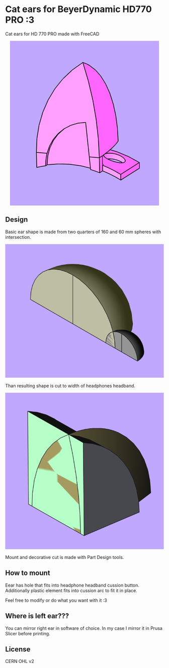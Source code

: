 # Cat ears for BeyerDynamic HD770 PRO :3
Cat ears for HD 770 PRO made with FreeCAD

<p align="center">
    <img src="img/img.png">
</p>

## Design

Basic ear shape is made from two quarters of 160 and 60 mm spheres with intersection.

<p align="center">
    <img src="img/math.png">
</p>

Than resulting shape is cut to width of headphones headband.

<p align="center">
    <img src="img/cut.png">
</p>

Mount and decorative cut is made with Part Design tools.

## How to mount

Eear has hole that fits into headphone headband cussion button. Additionally plastic element fits into cussion arc to fit it in place.

Feel free to modify or do what you want with it :3

## Where is left ear???

You can mirror right ear in software of choice. In my case I mirror it in Prusa Slicer before printing.

## License

CERN OHL v2
